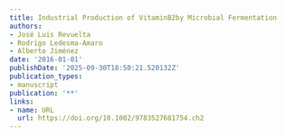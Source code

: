 ```yaml
---
title: Industrial Production of VitaminB2by Microbial Fermentation
authors:
- José Luis Revuelta
- Rodrigo Ledesma‐Amaro
- Alberto Jiménez
date: '2016-01-01'
publishDate: '2025-09-30T18:50:21.520132Z'
publication_types:
- manuscript
publication: '**'
links:
- name: URL
  url: https://doi.org/10.1002/9783527681754.ch2
---
```

